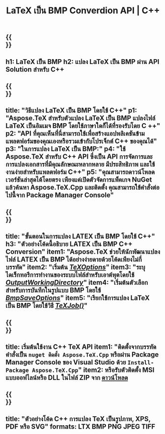 ﻿---
translation: true
template: /_templates/_conversion-child-cpp.md
title: LaTeX เป็น BMP Converdion API | C++
description: ฟังก์ชันการแปลง LaTeX เป็น BMP รวมไลบรารี C++ ภายในองค์กรนี้เข้ากับโครงการของคุณหรือใช้แอปพลิเคชันข้ามแพลตฟอร์มเพื่อแปลง LaTeX เป็น BMP
keywords: latex เป็น bmp api cpp, latex2bmp รวม c++
url: /cpp/conversion/latex-to-bmp/
family: tex
platformtag: cpp
feature: conversion
informat: LATEX
outformat: BMP
otherformats: PNG JPEG TIFF PDF SVG XPS
---

{{<section banner>}}
---
h1: LaTeX เป็น BMP
h2: แปลง LaTeX เป็น BMP ผ่าน API Solution สำหรับ C++
---

{{<section overview>}}
---
title: "วิธีแปลง LaTeX เป็น BMP โดยใช้ C++"
p1: "Aspose.TeX สำหรับตัวแปลง LaTeX เป็น BMP แปลงไฟล์ LaTeX เป็นอิมเมจ BMP โดยใช้ภาษาใดก็ได้ที่รองรับโดย C ++"
p2: "API ที่คุณเห็นที่นี่สามารถใช้เพื่อสร้างแอปพลิเคชันข้ามแพลตฟอร์มของคุณเองหรือรวมเข้ากับโปรเจ็กต์ C++ ของคุณได้"
p3: "ในการแปลง LaTeX เป็น BMP:"
p4: "ใช้ Aspose.TeX สำหรับ C++ API ซึ่งเป็น API การจัดการและการแปลงเอกสารที่มีคุณลักษณะหลากหลาย มีประสิทธิภาพ และใช้งานง่ายสำหรับแพลตฟอร์ม C++"
p5: "คุณสามารถดาวน์โหลดเวอร์ชันล่าสุดได้โดยตรง เพียงแค่เปิดตัวจัดการแพ็คเกจ NuGet แล้วค้นหา Aspose.TeX.Cpp และติดตั้ง คุณสามารถใช้คำสั่งต่อไปนี้จาก Package Manager Console"
---

{{<section feature1>}}
---
title: "ขั้นตอนในการแปลง LATEX เป็น BMP โดยใช้ C++"
h3: "ตัวอย่างโค้ดนี้อธิบาย LATEX เป็น BMP C++ Conversion"
item1: "Aspose.TeX ช่วยให้นักพัฒนาแปลงไฟล์ LATEX เป็น BMP ได้อย่างง่ายดายด้วยโค้ดเพียงไม่กี่บรรทัด"
item2: "เริ่มต้น [*TeXOptions*](https://reference.aspose.com/tex/cpp/class/aspose.te_x.te_x_options)"
item3: "ระบุไดเร็กทอรีการทำงานของระบบไฟล์สำหรับเอาต์พุตโดยใช้ [*OutputWorkingDirectory*](https://reference.aspose.com/tex/cpp/class/aspose.te_x.te_x_options#aa4f4ea6dab7db5ba1b40800495f16f63)"
item4: "เริ่มต้นตัวเลือกสำหรับการบันทึกในรูปแบบ BMP โดยใช้ [*BmpSaveOptions*](https://reference.aspose.com/tex/cpp/class/aspose.te_x.presentation.image.bmp_save_options)"
item5: "เรียกใช้การแปลง LaTeX เป็น BMP โดยใช้วิธี [*TeXJob()*](https://reference.aspose.com/tex/cpp/class/aspose.te_x.te_x_job)"
---

{{<section feature2>}}
---
title: เริ่มต้นใช้งาน C++ TeX API
item1: "ติดตั้งจากบรรทัดคำสั่งเป็น ```nuget ติดตั้ง Aspose.TeX.Cpp``` หรือผ่าน Package Manager Console ของ Visual Studio ด้วย ```Install-Package Aspose.TeX.Cpp```"
item2: หรือรับตัวติดตั้ง MSI แบบออฟไลน์หรือ DLL ในไฟล์ ZIP จาก [ดาวน์โหลด](https://releases.aspose.com/tex/cpp)
---

{{<section widget>}}
---
title: "ตัวอย่างโค้ด C++ การแปลง TeX เป็นรูปภาพ, XPS, PDF หรือ SVG"
formats: LTX BMP PNG JPEG TIFF
---


